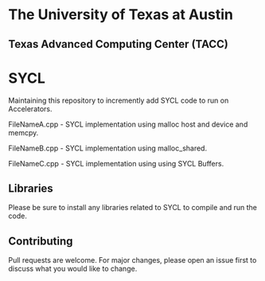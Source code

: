 # The University of Texas at Austin
## Texas Advanced Computing Center (TACC)

# SYCL

Maintaining this repository to incremently add SYCL code to run on Accelerators.

FileNameA.cpp - SYCL implementation using malloc host and device and memcpy.

FileNameB.cpp - SYCL implementation using malloc\_shared.

FileNameC.cpp - SYCL implementation using using SYCL Buffers.

## Libraries

Please be sure to install any libraries related to SYCL to compile and run the code.

## Contributing

Pull requests are welcome. For major changes, please open an issue first
to discuss what you would like to change.
